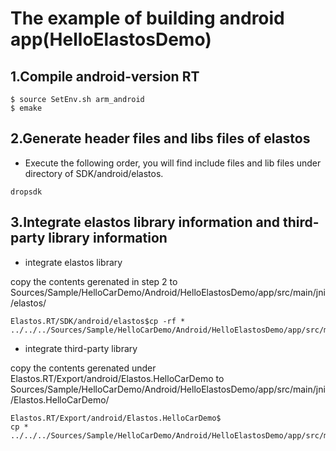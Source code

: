 # The example of building android app(HelloElastosDemo)

## 1.Compile android-version RT

```
$ source SetEnv.sh arm_android
$ emake
```

## 2.Generate header files and libs files of elastos

* Execute the following order, you will find include files and lib files under directory of SDK/android/elastos.

```
dropsdk
```

## 3.Integrate elastos library information and third-party library information

* integrate elastos library

copy the contents gerenated in step 2 to Sources/Sample/HelloCarDemo/Android/HelloElastosDemo/app/src/main/jni/elastos/

```
Elastos.RT/SDK/android/elastos$cp -rf * ../../../Sources/Sample/HelloCarDemo/Android/HelloElastosDemo/app/src/main/jni/elastos/
```

* integrate third-party library 


copy the contents gerenated under Elastos.RT/Export/android/Elastos.HelloCarDemo to Sources/Sample/HelloCarDemo/Android/HelloElastosDemo/app/src/main/jni/Elastos.HelloCarDemo/


```
Elastos.RT/Export/android/Elastos.HelloCarDemo$ 
cp *  ../../../Sources/Sample/HelloCarDemo/Android/HelloElastosDemo/app/src/main/jni/Elastos.HelloCarDemo/
```